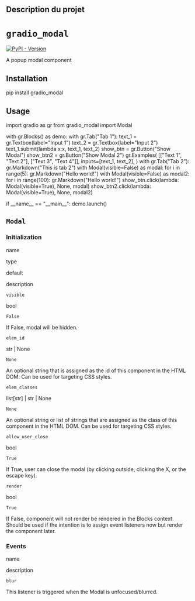 Description du projet
---------------------

`gradio_modal`
==============

[![PyPI - Version](https://pypi-camo.freetls.fastly.net/19d01702f9691477566e07fbd3c8eb08188e6eae/68747470733a2f2f696d672e736869656c64732e696f2f707970692f762f67726164696f5f6d6f64616c)](https://pypi.org/project/gradio_modal/)

A popup modal component

Installation
------------

pip install gradio\_modal

Usage
-----

import gradio as gr
from gradio\_modal import Modal

with gr.Blocks() as demo:
    with gr.Tab("Tab 1"):
        text\_1 \= gr.Textbox(label\="Input 1")
        text\_2 \= gr.Textbox(label\="Input 2")
        text\_1.submit(lambda x:x, text\_1, text\_2)
        show\_btn \= gr.Button("Show Modal")
        show\_btn2 \= gr.Button("Show Modal 2")
        gr.Examples(
            \[\["Text 1", "Text 2"\], \["Text 3", "Text 4"\]\],
            inputs\=\[text\_1, text\_2\],
        )
    with gr.Tab("Tab 2"):
        gr.Markdown("This is tab 2")
    with Modal(visible\=False) as modal:
        for i in range(5):
            gr.Markdown("Hello world!")
    with Modal(visible\=False) as modal2:
        for i in range(100):
            gr.Markdown("Hello world!")
    show\_btn.click(lambda: Modal(visible\=True), None, modal)
    show\_btn2.click(lambda: Modal(visible\=True), None, modal2)

if \_\_name\_\_ \== "\_\_main\_\_":
    demo.launch()

`Modal`
-------

### Initialization

name

type

default

description

`visible`

bool

`False`

If False, modal will be hidden.

`elem_id`

str | None

`None`

An optional string that is assigned as the id of this component in the HTML DOM. Can be used for targeting CSS styles.

`elem_classes`

list\[str\] | str | None

`None`

An optional string or list of strings that are assigned as the class of this component in the HTML DOM. Can be used for targeting CSS styles.

`allow_user_close`

bool

`True`

If True, user can close the modal (by clicking outside, clicking the X, or the escape key).

`render`

bool

`True`

If False, component will not render be rendered in the Blocks context. Should be used if the intention is to assign event listeners now but render the component later.

### Events

name

description

`blur`

This listener is triggered when the Modal is unfocused/blurred.